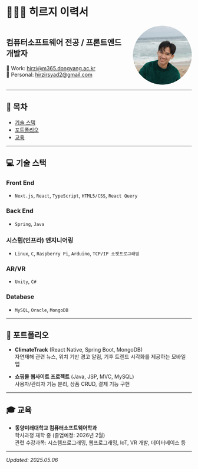 # 👨‍💻✨ 히르지 이력서

<div style="display: flex; justify-content: space-between; align-items: flex-start;">
  <div>
    <h2>컴퓨터소프트웨어 전공 / 프론트엔드 개발자</h2>
    <ul style="list-style-type: none; padding-left: 0; margin-top: 0;">
      <li>📧 Work: <a href="mailto:hirzi@m365.dongyang.ac.kr">hirzi@m365.dongyang.ac.kr</a></li>
      <li>📧 Personal: <a href="mailto:hirzirsyad2@gmail.com">hirzirsyad2@gmail.com</a></li>
    </ul>
  </div>
  <img src="https://github.com/hirzi-hhh/hirzi-hhh/blob/main/profile-pic%202.png?raw=true" width="160" style="border-radius: 50%; margin-left: 20px;" />
</div>

---

## 📌 목차  
- [기술 스택](#-기술-스택)  
- [포트폴리오](#-포트폴리오)  
- [교육](#-교육)  

---

## 💻 기술 스택  

### Front End  
- `Next.js`, `React`, `TypeScript`, `HTML5/CSS`, `React Query`  

### Back End  
- `Spring`, `Java`

### 시스템(인프라) 엔지니어링  
- `Linux`, `C`, `Raspberry Pi`, `Arduino`, `TCP/IP 소켓프로그래밍`

### AR/VR  
- `Unity`, `C#`

### Database  
- `MySQL`, `Oracle`, `MongoDB`


---

## 📁 포트폴리오  

- **ClimateTrack** (React Native, Spring Boot, MongoDB)  
  자연재해 관련 뉴스, 위치 기반 경고 알림, 기후 트렌드 시각화를 제공하는 모바일 앱  

- **쇼핑몰 웹사이트 프로젝트** (Java, JSP, MVC, MySQL)  
  사용자/관리자 기능 분리, 상품 CRUD, 결제 기능 구현  

---

## 🎓 교육  

- **동양미래대학교 컴퓨터소프트웨어학과**  
  학사과정 재학 중 (졸업예정: 2026년 2월)  
  관련 수강과목: 시스템프로그래밍, 웹프로그래밍, IoT, VR 개발, 데이터베이스 등

---

_Updated: 2025.05.06_
